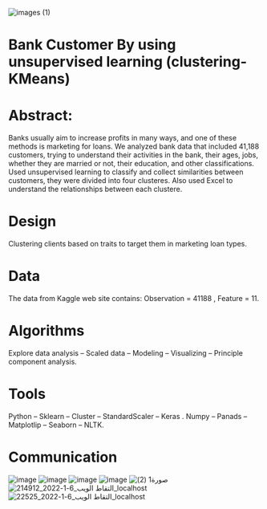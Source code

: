 ![images (1)](https://user-images.githubusercontent.com/47127790/148410074-2230eb62-64a3-41f1-a7ec-33396ad41092.jpg)

#                                                 Bank Customer By using unsupervised learning (clustering- KMeans)

# Abstract:
Banks usually aim to increase profits in many ways, and one of these methods is marketing for loans.
We analyzed bank data that included 41,188 customers, trying to understand their activities in the bank, their ages, jobs, whether they are married or not, their education, and other classifications.
Used unsupervised learning to classify and collect similarities between customers, they were divided into four clusteres. 
Also used Excel to understand the relationships between each clustere.

# Design
Clustering clients based on traits to target them in marketing loan types.
# Data
The data from Kaggle web site contains: Observation = 41188 , Feature = 11.
# Algorithms
Explore data analysis – Scaled data – Modeling – Visualizing – Principle component analysis.
# Tools
Python – Sklearn – Cluster – StandardScaler – Keras .
Numpy – Panads – Matplotlip – Seaborn – NLTK.
# Communication
![image](https://user-images.githubusercontent.com/47127790/148411868-4deee2bd-90fc-4ef6-9f2a-665b5e5c39fd.png)
![image](https://user-images.githubusercontent.com/47127790/148411935-4dc38e45-5aeb-455c-9cd7-dfb424f966fc.png)
![image](https://user-images.githubusercontent.com/47127790/148412013-06d929a1-5680-484f-afee-fd78e5e4cb79.png)
![image](https://user-images.githubusercontent.com/47127790/148412105-a59427b1-a342-482a-98bb-7ef76e6fc2a3.png)
![صورة1 (2)](https://user-images.githubusercontent.com/47127790/148413216-774cfbad-3162-4572-a134-8f84198f17e1.png)
![التقاط الويب_6-1-2022_214912_localhost](https://user-images.githubusercontent.com/47127790/148435104-3b9868ce-9c41-4c11-9574-0ea973be65e9.jpeg)
![التقاط الويب_6-1-2022_22525_localhost](https://user-images.githubusercontent.com/47127790/148439626-68785cce-623f-4efd-b023-137540dc664b.jpeg)
